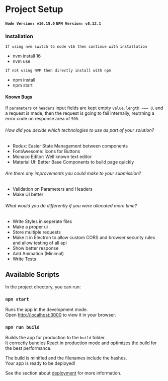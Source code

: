 # Project Setup

**`Node Version: v16.15.0`** **`NPM Version: v8.12.1`**

### Installation

`If using nvm switch to node v16 then continue with installation`

- nvm install 16
- nvm use

`If not using NVM then directly install with npm`

- npm install
- npm start

#### Known Bugs

If `parameters` or `headers` input fields are kept empty `value.length === 0`, and a request is made, then the request is going to fail internally, reutrning a error code on response area of `500`.

###### How did you decide which technologies to use as part of your solution?

- Redux: Easier State Management between components
- FontAwesome: Icons for Buttons
- Monaco Editor: Well known text editor
- Material UI: Better Base Components to build page quickly

###### Are there any improvements you could make to your submission?

- Validation on Parameters and Headers
- Make UI better

###### What would you do differently if you were allocated more time?

- Write Styles in seperate files
- Make a proper ui
- Store multiple requests
- Make it in Electron to allow custom CORS and browser security rules and allow testing of all api
- Show better response
- Add Animation (Minimal)
- Write Tests

## Available Scripts

In the project directory, you can run:

### `npm start`

Runs the app in the development mode.\
Open [http://localhost:3000](http://localhost:3000) to view it in your browser.

### `npm run build`

Builds the app for production to the `build` folder.\
It correctly bundles React in production mode and optimizes the build for the best performance.

The build is minified and the filenames include the hashes.\
Your app is ready to be deployed!

See the section about [deployment](https://facebook.github.io/create-react-app/docs/deployment) for more information.

